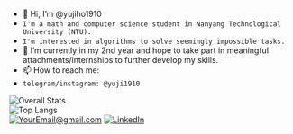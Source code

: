 - 👋  Hi, I’m @yujiho1910
- `I'm a math and computer science student in Nanyang Technological University (NTU).`
- `I'm interested in algorithms to solve seemingly impossible tasks.`
- 🌱  I’m currently in my 2nd year and hope to take part in meaningful attachments/internships to further develop my skills.
- 📫  How to reach me:
- `telegram/instagram: @yuji1910`

<!---
yujiho1910/yujiho1910 is a ✨ special ✨ repository because its `README.md` (this file) appears on your GitHub profile.
You can click the Preview link to take a look at your changes.
--->
<!-- ![Visitor](https://visitor-badge.laobi.icu/badge?page_id=yujiho1910.README.md) -->
![Overall Stats](https://github-readme-stats.vercel.app/api?username=yujiho1910&count_private=true&show_icons=true&hide=contribs) <br>
![Top Langs](https://github-readme-stats.vercel.app/api/top-langs/?username=yujiho1910&layout=compact) <br>
<a href="mailto:yujiho54@gmail.com">![YourEmail@gmail.com](https://img.shields.io/badge/Gmail-D14836?style=for-the-badge&logo=gmail&logoColor=white)</a>
<a href="https://linkedin.com/in/jingrui19">![LinkedIn](https://img.shields.io/badge/LinkedIn-0077B5?style=for-the-badge&logo=linkedin&logoColor=white)</a>
